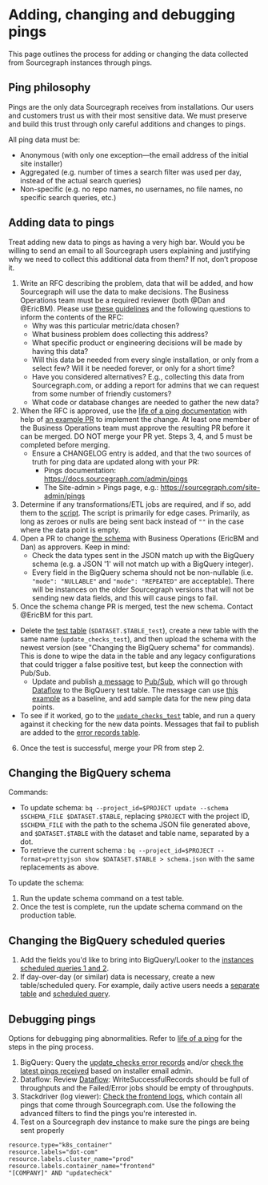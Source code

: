 
# Adding, changing and debugging pings
This page outlines the process for adding or changing the data collected from Sourcegraph instances through pings.

## Ping philosophy

Pings are the only data Sourcegraph receives from installations. Our users and customers trust us with their most sensitive data. We must preserve and build this trust through only careful additions and changes to pings.

All ping data must be:

- Anonymous (with only one exception—the email address of the initial site installer)
- Aggregated (e.g. number of times a search filter was used per day, instead of the actual search queries)
- Non-specific (e.g. no repo names, no usernames, no file names, no specific search queries, etc.)

## Adding data to pings

Treat adding new data to pings as having a very high bar. Would you be willing to send an email to all Sourcegraph users explaining and justifying why we need to collect this additional data from them? If not, don’t propose it.

1. Write an RFC describing the problem, data that will be added, and how Sourcegraph will use the data to make decisions. The Business Operations team must be a required reviewer (both @Dan and @EricBM). Please use [these guidelines](../bizops/index.md#submitting-a-data-request) and the following questions to inform the contents of the RFC:
    - Why was this particular metric/data chosen?
    - What business problem does collecting this address?
    - What specific product or engineering decisions will be made by having this data?
    - Will this data be needed from every single installation, or only from a select few? Will it be needed forever, or only for a short time?
    - Have you considered alternatives? E.g., collecting this data from Sourcegraph.com, or adding a report for admins that we can request from some number of friendly customers?
    - What code or database changes are needed to gather the new data?
2. When the RFC is approved, use the [life of a ping documentation](https://docs.sourcegraph.com/dev/architecture/life-of-a-ping) with help of [an example PR](https://github.com/sourcegraph/sourcegraph/pull/8374) to implement the change. At least one member of the Business Operations team must approve the resulting PR before it can be merged. DO NOT merge your PR yet. Steps 3, 4, and 5 must be completed before merging.
    - Ensure a CHANGELOG entry is added, and that the two sources of truth for ping data are updated along with your PR:
      - Pings documentation: https://docs.sourcegraph.com/admin/pings
      - The Site-admin > Pings page, e.g.: https://sourcegraph.com/site-admin/pings
3. Determine if any transformations/ETL jobs are required, and if so, add them to the [script](https://github.com/sourcegraph/analytics/blob/master/BigQuery%20Schemas/transform.js). The script is primarily for edge cases. Primarily,  as long as zeroes or nulls are being sent back instead of `""` in the case where the data point is empty.
4. Open a PR to change [the schema](https://github.com/sourcegraph/analytics/tree/master/BigQuery%20Schemas) with Business Operations (EricBM and Dan) as approvers. Keep in mind:
	- Check the data types sent in the JSON match up with the BigQuery schema (e.g. a JSON '1' will not match up with a BigQuery integer).
	- Every field in the BigQuery schema should not be non-nullable (i.e. `"mode": "NULLABLE"` and `"mode": "REPEATED"` are acceptable). There will be instances on the older Sourcegraph versions that will not be sending new data fields, and this will cause pings to fail.
5. Once the schema change PR is merged, test the new schema. Contact @EricBM for this part.
  - Delete the [test table](https://bigquery.cloud.google.com/table/telligentsourcegraph:sourcegraph_analytics.update_checks_test?pli=1) (`$DATASET.$TABLE_test`), create a new table with the same name (`update_checks_test`), and then upload the schema with the newest version (see "Changing the BigQuery schema" for commands). This is done to wipe the data in the table and any legacy configurations that could trigger a false positive test, but keep the connection with Pub/Sub.
	- Update and publish [a message](https://github.com/sourcegraph/analytics/blob/bfe437c92456f5ddb3c0e765e14133e1e1604bfb/BigQuery%20Schemas/pubsub_message.json) to [Pub/Sub](https://console.cloud.google.com/cloudpubsub/topic/detail/server-update-checks-test?project=telligentsourcegraph), which will go through [Dataflow](https://console.cloud.google.com/dataflow/jobs/us-central1/2020-02-28_09_44_54-15810172927534693373?project=telligentsourcegraph&organizationId=1006954638239) to the BigQuery test table. The message can use [this example](https://github.com/sourcegraph/analytics/blob/master/BigQuery%20Schemas/pubsub_message) as a baseline, and add sample data for the new ping data points.
  - To see if it worked, go to the [`update_checks_test`](https://bigquery.cloud.google.com/table/telligentsourcegraph:sourcegraph_analytics.update_checks_test?pli=1) table, and run a query against it checking for the new data points. Messages that fail to publish are added to the [error records table](https://bigquery.cloud.google.com/table/telligentsourcegraph:sourcegraph_analytics.update_checks_test_error_records?pli=1).

6. Once the test is successful, merge your PR from step 2.

## Changing the BigQuery schema

Commands:
- To update schema: `bq --project_id=$PROJECT update --schema $SCHEMA_FILE $DATASET.$TABLE`, replacing `$PROJECT` with the project ID, `$SCHEMA_FILE` with the path to the schema JSON file generated above, and `$DATASET.$TABLE` with the dataset and table name, separated by a dot.
- To retrieve the current schema : `bq --project_id=$PROJECT --format=prettyjson show $DATASET.$TABLE > schema.json` with the same replacements as above.

To update the schema:
1. Run the update schema command on a test table.
2. Once the test is complete, run the update schema command on the production table.

## Changing the BigQuery scheduled queries

1. Add the fields you'd like to bring into BigQuery/Looker to the [instances scheduled queries 1 and 2](https://bigquery.cloud.google.com/scheduledqueries/telligentsourcegraph). 
2. If day-over-day (or similar) data is necessary, create a new table/scheduled query. For example, daily active users needs a [separate table](https://bigquery.cloud.google.com/table/telligentsourcegraph:sourcegraph_analytics.server_daily_usage) and [scheduled query](https://bigquery.cloud.google.com/scheduledqueries/telligentsourcegraph/location/us/runs/5c51773a-0000-2fc8-bf1f-089e08266748).

## Debugging pings

Options for debugging ping abnormalities. Refer to [life of a ping](https://docs.sourcegraph.com/dev/architecture/life-of-a-ping) for the steps in the ping process.

1. BigQuery: Query the [update_checks error records](https://console.cloud.google.com/bigquery?sq=839055276916:62219ea9d95d4a49880e661318f419ba) and/or [check the latest pings received](https://console.cloud.google.com/bigquery?sq=839055276916:3c6a5282e66a4f0fac1b958305d7b197) based on installer email admin. 
1. Dataflow: Review [Dataflow](https://console.cloud.google.com/dataflow/jobs/us-central1/2020-02-05_10_31_47-13247700157778222556?project=telligentsourcegraph&organizationId=1006954638239): WriteSuccessfulRecords should be full of throughputs and the Failed/Error jobs should be empty of throughputs. 
1. Stackdriver (log viewer): [Check the frontend logs](https://console.cloud.google.com/logs/viewer?project=sourcegraph-dev&minLogLevel=0&expandAll=false&customFacets=&limitCustomFacetWidth=true&interval=PT1H&resource=k8s_container%2Fcluster_name%2Fdot-com%2Fnamespace_name%2Fprod%2Fcontainer_name%2Ffrontend), which contain all pings that come through Sourcegraph.com. Use the following the advanced filters to find the pings you're interested in.
1. Test on a Sourcegraph dev instance to make sure the pings are being sent properly

```
resource.type="k8s_container"
resource.labels="dot-com"
resource.labels.cluster_name="prod"
resource.labels.container_name="frontend"
"[COMPANY]" AND "updatecheck"
```


